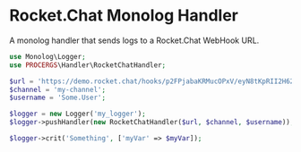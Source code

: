 # Rocket.Chat Monolog Handler

A monolog handler that sends logs to a Rocket.Chat WebHook URL.

``` php
use Monolog\Logger;
use PROCERGS\Handler\RocketChatHandler;

$url = 'https://demo.rocket.chat/hooks/p2FPjabaKRMucOPxV/eyN8tKpRII2H62Z8k189O7DP9nznU1I2xr0DmmkyeWTkQqs0';
$channel = 'my-channel';
$username = 'Some.User';

$logger = new Logger('my_logger');
$logger->pushHandler(new RocketChatHandler($url, $channel, $username));

$logger->crit('Something', ['myVar' => $myVar]);
```
